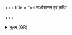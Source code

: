 +++
title = "०४ ऊर्ध्वश्राणम् इदं कृधि"

+++
<details><summary>मूलम् (GR)</summary>

ऊर्ध्वश्राणम् इदं कृधि  
यथा स्म ते विरोहतो  
अभितप्तम् इवानति ।  
ततस् ते शुष्मवत्तरम्  
इयं कृणोत्व् ओषधिः ॥
</details>
